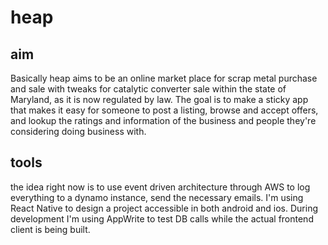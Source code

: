 # heap

## aim

Basically heap aims to be an online market place for scrap metal purchase and sale with tweaks for catalytic converter sale within the state of Maryland, as it is now regulated by law. The goal is to make a sticky app that makes it easy for someone to post a listing, browse and accept offers, and lookup the ratings and information of the business and people they're considering doing business with.

## tools

the idea right now is to use event driven architecture through AWS to log everything to a dynamo instance, send the necessary emails. I'm using React Native to design a project accessible in both android and ios. During development I'm using AppWrite to test DB calls while the actual frontend client is being built.
